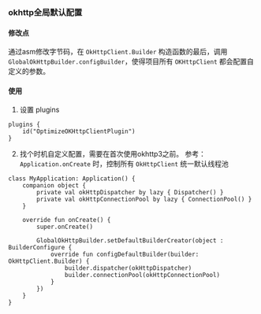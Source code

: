### okhttp全局默认配置

#### 修改点 

通过asm修改字节码，在 `OkHttpClient.Builder` 构造函数的最后，调用 `GlobalOkHttpBuilder.configBuilder`，使得项目所有 `OKHttpClient` 都会配置自定义的参数。

#### 使用
1. 设置 plugins
```
plugins {
    id("OptimizeOKHttpClientPlugin")
}
```

2. 找个时机自定义配置，需要在首次使用okhttp3之前。 参考： `Application.onCreate` 时，控制所有 `OkHttpClient` 统一默认线程池
```
class MyApplication: Application() {
    companion object {
        private val okHttpDispatcher by lazy { Dispatcher() }
        private val okHttpConnectionPool by lazy { ConnectionPool() }
    }

    override fun onCreate() {
        super.onCreate()
    
        GlobalOkHttpBuilder.setDefaultBuilderCreator(object : BuilderConfigure {
            override fun configDefaultBuilder(builder: OkHttpClient.Builder) {
                builder.dispatcher(okHttpDispatcher)
                builder.connectionPool(okHttpConnectionPool)
            }
        })
    }
}
```